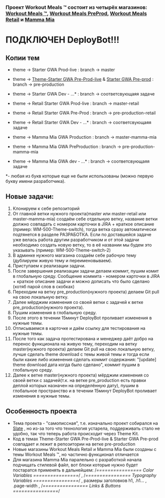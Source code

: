 ### Проект Workout Meals ™ состоит из четырёх магазинов: [Workout Meals ™](https://workoutmeals.myshopify.com/admin), [Workout Meals PreProd](https://workout-meals-preprod.myshopify.com/admin), [Workout Meals Retail](https://workoutmealsretail.myshopify.com/admin) и [Mamma Mia](https://mamma-mia-by-workout-meals.myshopify.com/admin) ###

# ПОДКЛЮЧЕН DeployBot!!! #

## Копии тем ##
* theme -> Starter GWA Prod-live : branch -> master
* theme -> [Theme-Starter GWA Pre-Prod-live](https://workoutmeals.myshopify.com/admin) & [Starter GWA Pre-prod](https://workout-meals-preprod.myshopify.com/admin) : branch -> pre-production
* theme -> Starter GWA Dev - ...* : branch -> соответсвующаяя задаче

* theme -> Retail Starter GWA Prod-live : branch -> master-retail
* theme -> Retail Starter GWA Pre-Prod : branch -> pre-production-retail
* theme -> Retail Starter GWA Dev - ...* : branch -> соответсвующаяя задаче

* theme -> Mamma Mia GWA Production : branch -> master-mamma-mia
* theme -> Mamma Mia GWA PreProduction : branch -> pre-production-mamma-mia
* theme -> Mamma Mia GWA dev - ...* : branch -> соответсвующаяя задаче

*- любая из букв которые еще не были использованы (можно первую букву имени разработчика).

## Новые задачи: ##
1. Клонируем к себе репозиторий
2. От главной ветки нужного проекта(master или master-retail или master-mamma-mia) создаём себе отдельную ветку, название ветки должно совпадать с номером карточки в JIRA + краткое описание (пример: WM-500-Theme-switch), тогда ветка сразу автоматически подтянется в разделе РАЗРАБОТКА. Если по доставшейся задаче уже велась работа другим разработчиком и от этой задачи необходимо создать новую ветку, то в её названии мы будем это указывать (пример: WM-500-Theme-switch-2)
3. В админке нужного магазина создаём себе рабочую тему (дублируем живую тему и переименовываем).
4. Приступаем к реализации задачи.
5. После завершения реализации задачи делаем коммит, пушим комит в глобальную среду. Сообщение коммита - номером карточки в JIRA + краткое описание задачи и можно дописать что было сделано (хотяб парой слов в скобках)
6. Переходим на ветку pre_production(нужного проекта) делаем Git pull на свою локальную ветку.
7. Далее мёрджим изменения со своей ветки с задачей к ветке pre_production(нужного проекта).
8. Пушим изменения в глобальную среду.
9. После этого в течении 15минут DeployBot проливает изменения в нужные темы.
10. Отписываемся в карточке и даём ссылку для тестирования на нужные темы.
11. После того как задача протестирована и менеджер даёт добро на перенос функционала на живую тему, переходим на ветку master(нужного проекта) делаем Git pull на свою локальную ветку, лучше сделать theme download с темы живой темы и тогда если были какие либо изменения сделать коммит содержания: "[update] theme download дата когда было сделано", коммит пушим в глобальную среду.
12. Далее к ветке master(нужного проекта) мёрджим изменения со своей ветки с задачей(т.к. на ветке pre_production есть правки деплой которых назначен на определённую дату), пушим в глобальное пространство и в течении 15минут DeployBot проливает изменения в нужные темы.

## Особенность проекта ##
* Тема проекта - "самописсная", т.е. изначально проект собирался на [Slate](https://bitbucket.org/genovawebart/workout-meals-slate-storefront/src/master/) , но из-за того что технология устарела, поддерживать стало не удобно, так что теперь работа происходит через Theme Kit. 
* Код в темах Theme-Starter GWA Pre-Prod-live & Starter GWA Pre-prod совпадает и лежит в репозитории на ветке pre-production
* Новые магазины Workout Meals Retail и Mamma Mia были созданы с темы Workout Meals ™, но частично функционал отличается
* Для магазина Mamma Mia паралельно с разработкой начала подчищать стилевой файл, вот блоки которые нужно будет постаратся применять в дальнейшем: /*================ Color Variables ================*/ , /*================ Typography Variables ================*/ , размеры заголовков h1, .h1... , .page-width , /*================ Links & Buttons ================*/